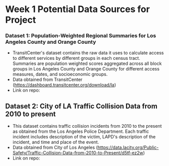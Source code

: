 # Week 1 Potential Data Sources for Project
### Dataset 1: Population-Weighted Regional Summaries for Los Angeles County and Orange County
* TransitCenter's dataset contains the raw data it uses to calculate access to different services by different groups in each census tract. Summaries are population weighted scores aggregated across all block groups in Los Angeles County and Orange County for different access measures, dates, and socioeconomic groups.
* Data obtained from TransitCenter (https://dashboard.transitcenter.org/download/la)
* Link on repo: 

## Dataset 2: City of LA Traffic Collision Data from 2010 to present
* This dataset contains traffic collision incidents from 2010 to the present as obtained from the Los Angeles Police Department. Each traffic incident includes description of the victim, LAPD's description of the incident, and time and place of the event.
* Data obtained from City of Los Angeles (https://data.lacity.org/Public-Safety/Traffic-Collision-Data-from-2010-to-Present/d5tf-ez2w)
* Link on repo:
